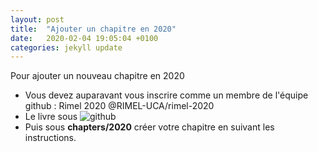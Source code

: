 ```yaml
---
layout: post
title:  "Ajouter un chapitre en 2020"
date:   2020-02-04 19:05:04 +0100
categories: jekyll update
---
```


Pour ajouter un nouveau chapitre en 2020
 - Vous devez auparavant vous inscrire comme un membre de l'équipe github : Rimel 2020 @RIMEL-UCA/rimel-2020
- Le livre sous ![github](https://github.com/RIMEL-UCA/RIMEL-UCA.github.io)
- Puis sous **chapters/2020** créer votre chapitre en suivant les instructions.
